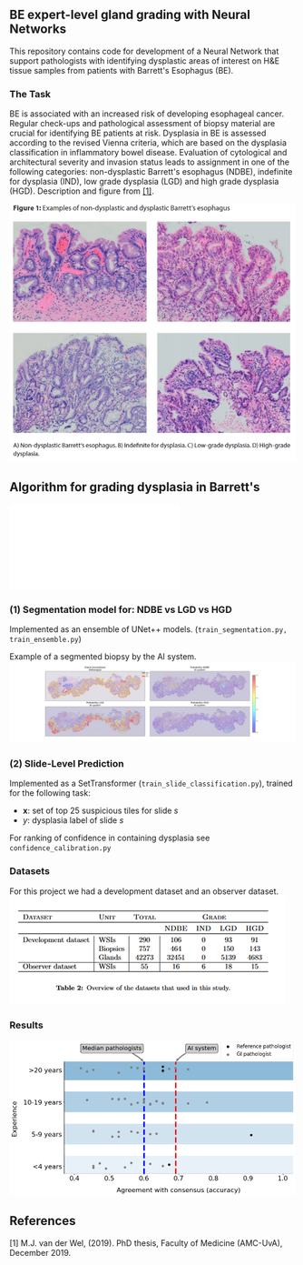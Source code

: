  ## BE expert-level gland grading with Neural Networks
This repository contains code for development of a Neural Network that support pathologists with identifying dysplastic 
areas of interest on H&E tissue samples from patients with Barrett's Esophagus (BE). 

### The Task
BE is associated with an increased risk of developing esophageal cancer. Regular check-ups and pathological assessment of biopsy material are crucial for identifying BE patients at risk.
Dysplasia in BE is assessed according to the revised Vienna criteria, which are based on the dysplasia classification in inflammatory bowel disease. Evaluation of cytological and architectural severity and invasion status leads to assignment in
one of the following categories: non-dysplastic Barrett's esophagus (NDBE), indefinite for dysplasia (IND), low grade dysplasia (LGD) and high grade dysplasia (HGD). Description and figure from [[1]](#1).


![](images/examples_grading_BE.png)

## Algorithm for grading dysplasia in Barrett's
![](images/figure1.pdf)

### (1) Segmentation model for: NDBE vs LGD vs HGD
Implemented as an ensemble of UNet++ models. (`train_segmentation.py, train_ensemble.py`)

Example of a segmented biopsy by the AI system.
![](images/example_2.png)

### (2) Slide-Level Prediction
Implemented as a SetTransformer (`train_slide_classification.py`), trained for the following task:

   * $\textbf{x}$: set of top 25 suspicious tiles for slide $s$
   * $y$: dysplasia label of slide $s$

For ranking of confidence in containing dysplasia see `confidence_calibration.py`

### Datasets 
For this project we had a development dataset and an observer dataset. 
![](images/dataset.png)

### Results
![](images/ai_vs_55_paths_exp_based_acc_w_median.png)

## References
<a id="1">[1]</a> 
M.J. van der Wel, (2019). 
PhD thesis, Faculty of Medicine (AMC-UvA), December 2019.
